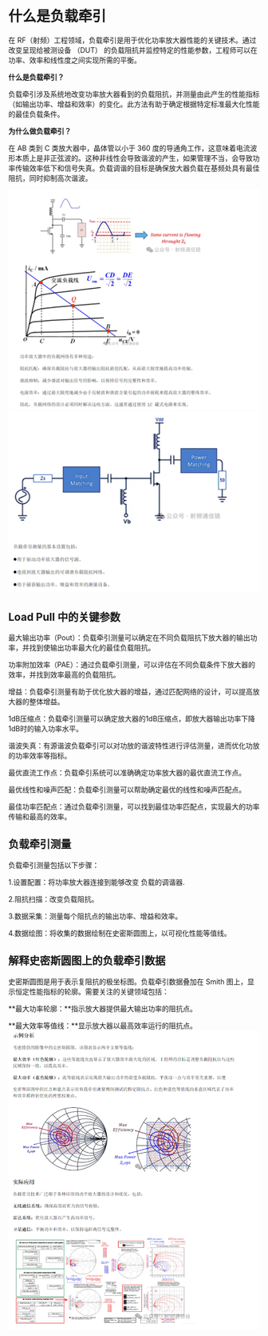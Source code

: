 # 什么是负载牵引

在 RF（射频）工程领域，负载牵引是用于优化功率放大器性能的关键技术。通过改变呈现给被测设备 （DUT） 的负载阻抗并监控特定的性能参数，工程师可以在功率、效率和线性度之间实现所需的平衡。

**什么是负载牵引？**

负载牵引涉及系统地改变功率放大器看到的负载阻抗，并测量由此产生的性能指标（如输出功率、增益和效率）的变化。此方法有助于确定根据特定标准最大化性能的最佳负载条件。

**为什么做负载牵引？**

在 AB 类到 C 类放大器中，晶体管以小于 360 度的导通角工作，这意味着电流波形本质上是非正弦波的。这种非线性会导致谐波的产生，如果管理不当，会导致功率传输效率低下和信号失真。负载调谐的目标是确保放大器负载在基频处具有最佳阻抗，同时抑制高次谐波。

![](https://raw.githubusercontent.com/LeroyK111/pictureBed/master/20241207174542.png)
![](https://raw.githubusercontent.com/LeroyK111/pictureBed/master/20241207174605.png)

## Load Pull 中的关键参数

最大输出功率（Pout）：负载牵引测量可以确定在不同负载阻抗下放大器的输出功率，并找到使输出功率最大化的最佳负载阻抗。

功率附加效率（PAE）：通过负载牵引测量，可以评估在不同负载条件下放大器的效率，并找到效率最高的负载阻抗。

增益：负载牵引测量有助于优化放大器的增益，通过匹配网络的设计，可以提高放大器的整体增益。

1dB压缩点：负载牵引测量可以确定放大器的1dB压缩点，即放大器输出功率下降1dB时的输入功率水平。

谐波失真：有源谐波负载牵引可以对功放的谐波特性进行评估测量，进而优化功放的功率效率等指标。

最优直流工作点：负载牵引系统可以准确确定功率放大器的最优直流工作点。    

最优线性和噪声匹配：负载牵引测量可以帮助确定最优的线性和噪声匹配点。

最佳功率匹配点：通过负载牵引测量，可以找到最佳功率匹配点，实现最大的功率传输和最高的效率。

## **负载牵引测量**

负载牵引测量包括以下步骤：

1.设置配置：将功率放大器连接到能够改变 负载的调谐器.

2.阻抗扫描：改变负载阻抗。

3.数据采集：测量每个阻抗点的输出功率、增益和效率。

4.数据绘图：将收集的数据绘制在史密斯圆图上，以可视化性能等值线。

## **解释史密斯圆图上的负载牵引数据**

史密斯圆图是用于表示复阻抗的极坐标图。负载牵引数据叠加在 Smith 图上，显示恒定性能指标的轮廓。需要关注的关键领域包括：

**最大功率轮廓：**指示放大器提供最大输出功率的阻抗点。

**最大效率等值线：**显示放大器以最高效率运行的阻抗点。
![](https://raw.githubusercontent.com/LeroyK111/pictureBed/master/20241207174715.png)





